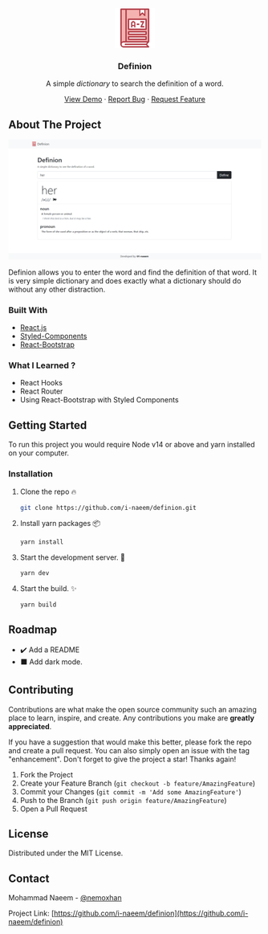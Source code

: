<!-- PROJECT LOGO -->
<br />
<div align="center">

<a href="https://github.com/i-naeem/definion">
<img src="public/assets/favicon.ico" alt="Logo" width="80" height="80">
</a>
<h3 align="center">Definion</h3>
<p align="center">
A simple <em> dictionary </em> to search the definition of a word.
<br />

<a href="https://definion.netlify.app/">View Demo</a>
·
<a href="https://github.com/i-naeem/definion/issues">Report Bug</a>
·
<a href="https://github.com/i-naeem/definion/issues">Request Feature</a>
</p>

</div>

<!-- ABOUT THE PROJECT -->

## About The Project

![Definion Demo Picture](public/assets/demo.png)

Definion allows you to enter the word and find the definition of that word. It is very simple dictionary and does exactly what a dictionary should do without any other distraction.

### Built With

- [React.js](https://reactjs.org/)
- [Styled-Components](https://styled-components.com/)
- [React-Bootstrap](https://react-bootstrap.github.io/)

### What I Learned ?

- React Hooks
- React Router
- Using React-Bootstrap with Styled Components

<!-- GETTING STARTED -->

## Getting Started

To run this project you would require Node v14 or above and yarn installed on your computer.

### Installation

1. Clone the repo :fire:

   ```sh
   git clone https://github.com/i-naeem/definion.git
   ```

2. Install yarn packages :package:

   ```sh
   yarn install
   ```

3. Start the development server. :hammer:

   ```sh
   yarn dev
   ```

4. Start the build. :sparkles:

    ```sh
    yarn build
    ```

<!-- ROADMAP -->

## Roadmap

- :heavy_check_mark: Add a README
- :black_large_square: Add dark mode.

<!-- CONTRIBUTING -->

## Contributing

Contributions are what make the open source community such an amazing place to learn, inspire, and create. Any contributions you make are **greatly appreciated**.

If you have a suggestion that would make this better, please fork the repo and create a pull request. You can also simply open an issue with the tag "enhancement".
Don't forget to give the project a star! Thanks again!

1. Fork the Project
2. Create your Feature Branch (`git checkout -b feature/AmazingFeature`)
3. Commit your Changes (`git commit -m 'Add some AmazingFeature'`)
4. Push to the Branch (`git push origin feature/AmazingFeature`)
5. Open a Pull Request

<!-- LICENSE -->

## License

Distributed under the MIT License.

<!-- CONTACT -->

## Contact

Mohammad Naeem - [@nemoxhan](https://twitter.com/nemoxhan)

Project Link: [https://github.com/i-naeem/definion](https://github.com/i-naeem/definion)
